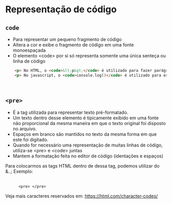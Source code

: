 # Representação de código

## <code>code</code> 
- Para representar um pequeno fragmento de código 
- Altera a cor e exibe o fragmento de código em uma fonte monoespaçada
- O elemento &lt;code&gt; por si só representa somente uma única senteça ou linha de código

```html
    <p> No HTML, o <code>&lt;p&gt;</code> é utilizado para fazer parágrafos </p> <!-- Note que foi necessário o uso de Entity, saiba mais aqui.: https://developer.mozilla.org/en-US/docs/Glossary/Entity> -->
    <p> No javascript, o <code>console.log()</code> é utilizado para escrever no console </p>
```

</br>

## <code>&lt;pre&gt;</code>
- É a tag utilizada para representar texto pré-formatado.
- Um texto dentro desse elemento é tipicamente exibido em uma fonte não proporcional da mesma maneira em que o texto original foi disposto no arquivo. 
- Espaços em branco são mantidos no texto da mesma forma em que este foi digitado.
- Quando for necessário uma representação de muitas linhas de código, utiliza-se &lt;pre&gt; e &lt;code&gt; juntas
- Mantem a formatação feita no editor de código (identações e espaços)


Para colocarmos as tags HTML dentro de dessa tag, podemos utilizar do &..; 
Exemplo:
<pre> 
    <code> &lt;pre&gt; &lt;&sol;pre&gt;</code> 
</pre> 

Veja mais caracteres reservados em: 
https://html.com/character-codes/ 

